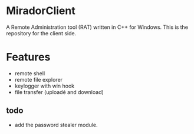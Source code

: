 # MiradorClient

A Remote Administration tool (RAT) written in C++ for Windows.
This is the repository for the client side.

# Features
- remote shell
- remote file explorer
- keylogger with win hook
- file transfer (uploadé and download)

## todo
* add the password stealer module.
